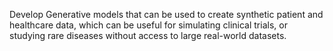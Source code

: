 Develop Generative models that can be used to create synthetic patient and healthcare data, which can be useful for simulating clinical trials, or studying rare diseases without access to large real-world datasets.
